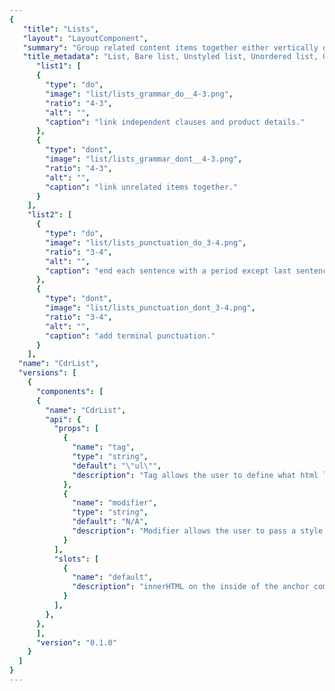```yaml
---
{
   "title": "Lists",
   "layout": "LayoutComponent",
   "summary": "Group related content items together either vertically or horizontally.",
   "title_metadata": "List, Bare list, Unstyled list, Unordered list, Ordered list, Inline list",
	  "list1": [
      {
        "type": "do",
        "image": "list/lists_grammar_do__4-3.png",
        "ratio": "4-3",
        "alt": "",
        "caption": "link independent clauses and product details."
      },
      {
        "type": "dont",
        "image": "list/lists_grammar_dont__4-3.png",
        "ratio": "4-3",
        "alt": "",
        "caption": "link unrelated items together."
      }
    ],
    "list2": [
      {
        "type": "do",
        "image": "list/lists_punctuation_do_3-4.png",
        "ratio": "3-4",
        "alt": "",
        "caption": "end each sentence with a period except last sentence."
      },
      {
        "type": "dont",
        "image": "list/lists_punctuation_dont_3-4.png",
        "ratio": "3-4",
        "alt": "",
        "caption": "add terminal punctuation."
      }
    ],
  "name": "CdrList",
  "versions": [
    {
      "components": [
      {
        "name": "CdrList",
        "api": {
          "props": [
            {
              "name": "tag",
              "type": "string",
              "default": "\"ul\"",
              "description": "Tag allows the user to define what html list root to use. Possible values: ul || ol"
            },
            {
              "name": "modifier",
              "type": "string",
              "default": "N/A",
              "description": "Modifier allows the user to pass a style variant to this component.  Possible values:  ordered | unordered | compact | inline"
            }
          ],
          "slots": [
            {
              "name": "default",
              "description": "innerHTML on the inside of the anchor component"
            }
          ],
        },
      },
      ],
      "version": "0.1.0"
    }
  ]
}
---
```


<cdr-doc-tabs>
<template slot="Overview">
<cdr-doc-table-of-contents-shell 
    :appended-nav-items="[
       {
        text: 'Related Components'
      },
      {
        text: 'Breadcrumb',
        href: '../breadcrumb/'
      }
    ]">

## Bare

Collect items to be displayed in a list when items are not marked with bullets.  Also known as unordered and undecorated “bare” list.

<cdr-doc-example-code-pair :background-toggle="false" repository-href="https://github.com/rei/rei-cedar/tree/18.07.1/src/components/list" sandbox-href="https://codesandbox.io/s/1q95wpz4rq" :codeMaxHeight= false >
<template slot="Default">

```html
  <cdr-list>
    <li>List item 1</li>
    <li>List item 2
      <cdr-list>
        <li>List item</li>
      </cdr-list>
    </li>
    <li>List item 3</li>
  </cdr-list>
```
</template>

<template slot="compact">

```html
  <cdr-list modifier="compact">
    <li>List item 1</li>
    <li>List item 2
      <cdr-list>
        <li>List item</li>
      </cdr-list>
    </li>
    <li>List item 3</li>
  </cdr-list>
```
  
</template>

</cdr-doc-example-code-pair>

## Unordered

Collect related items that don’t need to be in a specific order or sequence. List items are typically marked with bullets.

<cdr-doc-example-code-pair :background-toggle="false" :codeMaxHeight= false repository-href="https://github.com/rei/rei-cedar/tree/18.07.1/src/components/list" sandbox-href="https://codesandbox.io/s/1q95wpz4rq" >
<template slot="Default">

```html
  <cdr-list modifier="unordered">
    <li>List item 1</li>
    <li>List item 2
      <cdr-list>
        <li>List item</li>
      </cdr-list>
    </li>
    <li>List item 3</li>
  </cdr-list>
```
</template>

<template slot="compact">

```html
  <cdr-list modifier="unordered compact">
    <li>List item 1</li>
    <li>List item 2
      <cdr-list>
        <li>List item</li>
      </cdr-list>
    </li>
    <li>List item 3</li>
  </cdr-list>
```
  
</template>


</cdr-doc-example-code-pair>

## Ordered

Collect related items with numeric order or sequence. Numbering starts at 1 with the first list item and increases by increments of 1 for each successive ordered list item.

<cdr-doc-example-code-pair :background-toggle="false" :codeMaxHeight= false repository-href="https://github.com/rei/rei-cedar/tree/18.07.1/src/components/list" sandbox-href="https://codesandbox.io/s/1q95wpz4rq" >
<template slot="Default">

```html
  <cdr-list tag="ol" modifier="ordered">
    <li>List item 1</li>
    <li>List item 2
      <cdr-list>
        <li>List item</li>
      </cdr-list>
    </li>
    <li>List item 3</li>
  </cdr-list>
```
</template>

<template slot="compact">

```html
  <cdr-list tag="ol" modifier="ordered compact">
    <li>List item 1</li>
    <li>List item 2
      <cdr-list>
        <li>List item</li>
      </cdr-list>
    </li>
    <li>List item 3</li>
  </cdr-list>
```
  
</template>

</cdr-doc-example-code-pair>

## Inline

Display items horizontally with no divider.

<cdr-doc-example-code-pair :background-toggle="false" :codeMaxHeight= false repository-href="https://github.com/rei/rei-cedar/tree/18.07.1/src/components/list" sandbox-href="https://codesandbox.io/s/1q95wpz4rq" >
<template slot="Default">

```html
  <cdr-list modifier="inline">
    <li>List item 1</li>
    <li>List item 2</li>
    <li>List item 3</li>
  </cdr-list>
```
</template>

<template slot="compact">

```html
  <cdr-list modifier="inline compact">
    <li>List item 1</li>
    <li>List item 2</li>
    <li>List item 3</li>
  </cdr-list>
```
  
</template>

</cdr-doc-example-code-pair>

## Inline - Unordered

Display items horizontally, separated by a bullet character.

<cdr-doc-example-code-pair :background-toggle="false" :codeMaxHeight= false repository-href="https://github.com/rei/rei-cedar/tree/18.07.1/src/components/list" sandbox-href="https://codesandbox.io/s/1q95wpz4rq" >
<template slot="Default">

```html
  <cdr-list modifier="inline unordered">
    <li>List item 1</li>
    <li>List item 2</li>
    <li>List item 3</li>
  </cdr-list>
```
</template>

<template slot="compact">

```html
  <cdr-list modifier="inline compact unordered">
    <li>List item 1</li>
    <li>List item 2</li>
    <li>List item 3</li>
  </cdr-list>
```
  
</template>

</cdr-doc-example-code-pair>
</cdr-doc-table-of-contents-shell>
</template>

<template slot="Design Guidelines">
<cdr-doc-table-of-contents-shell 
    :appended-nav-items="[
       {
        text: 'Related Components'
      },
      {
        text: 'Breadcrumb',
        href: '../breadcrumb/'
      }
    ]">

  <cdr-doc-alert/>

## Use when

- Displaying groups of related items represented by text

## Don’t use when

- Displaying content that is not primarily text
- Displaying content with two or more well-defined dimensions. Instead, use a Data Table  or List Group

## Foundations

- Vary list item font size
- Follow spacing requirements found on [Typography](../../foundation/typography/) and Space pages

<cdr-img :src="$withBase(`/list/Spec_List_Font_Size_Variations_16-9.png`)" ratio="16-9"/>

## Content

Break up chunks of content to make the information easier to scan:

- Separate consecutive lists on a page with a heading for each list
- Start each item with a noun or a verb
- Use similar phrases or clauses with the same grammatical structure. For example:
  - **Product.** Zippered hand pockets; chest pocket with hidden zipper
  - **Materials.** Snowshoes: plastic; poles: aluminum
  - **Duration.** High: 4 hrs. 15 min.; low: 48 hrs. 20 min.
- Create structured content with a list. Do not use a list for formatting

Use multi-column lists when:

- Specific ordering is not required
- Listing items with a single word or very short phrases
- Space is minimal
- Viewing items at a glance is more beneficial than scrolling

Every item in a list must:

- Start with a capital letter and use sentence case
- Use semicolons when linking independent clauses and product details in the list

<do-dont :examples="$page.frontmatter.list1" />

- End each sentence in a list item with a period when there are multiple sentences; however, don’t add a period for the last sentence or phrase

<do-dont :examples="$page.frontmatter.list2" />

## Accessibility

- To ensure that usage of this component complies with accessibility guidelines, do the following:
  - Organize lists so users can understand the relationship and grouping of information
  - Use explicit list markup that allows users to:
    - Rapidly browse
    - Access list content
    - Navigate a page using list content
    - Use screen readers to announce the number of items in each list
  - Use aria labels:
    - Use the aria-labelledby attribute to reference the IDs of one or more elements to describe the list contents
    - Use the aria-label attribute to provide an explicit text description of list contents
    - Alternatively, the title attribute can provide an explicit text description of the list contents
- This component has compliance with following WebAIM’s accessibility guidelines:
  - [WCAG SC 1.3.1: Info and Relationships:](https://www.w3.org/TR/WCAG20/#content-structure-separation) Cedar Design System provides ability to create structured lists. Lists are easier to navigate than simple tables 



</cdr-doc-table-of-contents-shell>
</template>

<template slot="API">
<cdr-doc-table-of-contents-shell 
    :appended-nav-items="[
       {
        text: 'Related Components'
      },
      {
        text: 'Breadcrumb',
        href: '../breadcrumb/'
      }
    ]">

## Properties

<cdr-doc-api type="prop" :api-data="$page.frontmatter.versions[0].components[0].api.props"/>

## Slots

<cdr-doc-api type="slot" :api-data="$page.frontmatter.versions[0].components[0].api.slots" />

## Installation

Resources are available within the [cdr-list package](https://www.npmjs.com/package/@rei/cdr-list):

| **Name**        | **Type**            | **Description**                        |
|:----------------|:--------------------|:---------------------------------------|
| `@rei/cdr-list` | Node module package | Import the component into your project |
| `cdr-list.css`  | Style sheet         | Component specific styles              |


To incorporate the required assets for a component, use the following steps:

### #1. Install using NPM

Install the `cdr-list` package using **npm** in your terminal:

_Terminal_

<cdr-doc-code-snippet :line-numbers="false" :copy-button="false">

```terminal
npm i -s @rei/cdr-list
```

</cdr-doc-code-snippet>

### #2. Import Dependencies

_main.js_

<cdr-doc-code-snippet :line-numbers="false" :copy-button="false">

```javascript
// import your required css.
import '@rei/cdr-list/dist/cdr-list.css';
```
</cdr-doc-code-snippet>

### #3. Add component to a template

_local.vue_

```vue
<template>
  <cdr-list>
    <li> item one </li>
    <li> item two </li>
  </cdr-list>
</template>

<script>
import { CdrList } from '@rei/cdr-list';
export default {
  components: {
     CdrList  
  }
}
</script>
```

## Usage

Visual style and semantic meaning are managed independently by providing: 

- Element to the **tag** prop
- Style to the **modifier** prop

By default the `cdr-list` component renders as an unordered and undecorated "bare" list. To use an ordered list pass `<ol>` to the tag property.

```html
<cdr-list tag="ol">
  <li> item one </li>
  <li> item two </li>
</cdr-list>
```

The `cdr-list` component has decoupled the semantic tags `<ul>` and `<ol>` from visual presentation.
It is possible to render a semantic ordered list `<ol>` as a visually non styled or bulleted list using the `cdr-list` modifiers. With this decoupling, individual list items can contain a variety of HTML elements, including paragraphs, headings, form elements, and other (nested) lists. Ensure that content is structured and follows design guidelines.

### Tag variants

Following are different types of lists:

- Unordered lists: 
  - Used when the order of the items is not relevant
  - Consists of one `<ul>` element and multiple list item `<li>` elements
- Ordered lists:
  - Used for sequential information
  - Consists of one `<ol>` element and multiple list item `<li>` elements
- Nested lists:
  - Every `cdr-list` can be nested into another list
  - Assistive technology can easily inform users about the number of steps

```vue
<cdr-list>
   <li> Unordered list item text
     <cdr-list tag="ol">
       <li>Ordered list item text</li>
     </cdr-list>
   </li>
 </cdr-list>
```

- Bare or unstyled lists:
  - Can contain a variety of HTML elements, including paragraphs, headings, form elements, and other (nested) lists

### Modifier options

Note that the tag itself does not determine display, a modifier must be added for list styles. Add one of the following variants to the **modifier** attribute of the `cdr-list` tag to change the visual presentation:

| **Name**  | **Description**                                                                                                                                                                        | **Example** |
|:----------|:---------------------------------------------------------------------------------------------------------------------------------------------------------------------------------------|:------------|
| unordered | The unordered modifier adds a bullet decorator to child list items and a ‘en-dash’ decorator to grandchild list items. This variant can be used on both `<ul>`  or `<ol>`  list types. | ```<cdr-list  modifier="unordered" >``` |
| ordered   | The ordered modifier adds a numeric decorator to child list items and a ‘en-dash’ decorator to grandchild list items. This variant can be used on both `<ul>`  or `<ol>`  list types.      | ```<cdr-list tag="ol" modifier="ordered" >```|
| compact   | The compact modifier reduces the vertical space between list items for non-inline list variants. For inline variants the compact modifier reduces the horizontal space between list items. | ```<cdr-list modifier="compact">``` |
| inline    | The inline modifier is intended for bare or unordered list variants. In ether case this can be combined with compact to adjust the spacing of inline list variants.                        | ```<cdr-list modifier=" inline">``` |

## Accessibility

- When creating nested lists, ensure they are coded properly. Always check that:
  - List items are contained within one list
  - Spacing does not break a list into multiple individual points
  - Proper semantic tags are used - either `<ul>` or `<ol>`
  - Proper structure is used to provide a visual list, do not rely on indentation
  - Special characters are not used to create a list
- This component has compliance with following WebAIM’s accessibility guidelines:
  - [WCAG SC 1.3.1: Info and Relationships](https://www.w3.org/TR/WCAG20/#content-structure-separation): Cedar Design System provides ability to create structured lists. Lists are easier to navigate than simple tables 

</cdr-doc-table-of-contents-shell>
</template>

<template slot="History">

## 1.0.0

### What's new

**cdrList** component:

- Displays with following variants:
  - Bare (default)
  - Ordered
  - Unordered
  - Compact
  - Inline
- Can be an ordered `ol` or unordered `ul` list, the tag itself does not determine
- [Complete component history](https://github.com/rei/rei-cedar/blob/master/src/components/list/CHANGELOG.md)

</template>
</cdr-doc-tabs>
